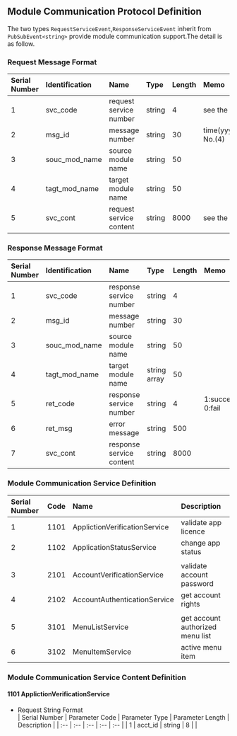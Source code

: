 ## Module Communication Protocol Definition  
The two types `RequestServiceEvent`,`ResponseServiceEvent` inherit from `PubSubEvent<string>` provide module communication support.The detail is as follow.

### Request Message Format  
| Serial Number | Identification | Name | Type | Length | Memo |
| :--           | :--            | :--  | :--  | :--    | :--  |
| 1 | svc_code      | request service number  | string | 4    | see the service difinition |
| 2 | msg_id        | message number          | string | 30   | time(yyyyMMddHHmmss)+random No.(4) |
| 3 | souc_mod_name | source module name      | string | 50   |      |
| 4 | tagt_mod_name | target module name      | string | 50   |      |
| 5 | svc_cont      | request service content | string | 8000 | see the service content difinition     |

### Response Message Format  
| Serial Number | Identification | Name | Type | Length | Memo |
| :--           | :--            | :--  | :--  | :--    | :--  |
| 1 | svc_code      | response service number  | string       | 4    |      |
| 2 | msg_id        | message number           | string       | 30   |      |
| 3 | souc_mod_name | source module name       | string       | 50   |      |
| 4 | tagt_mod_name | target module name       | string array | 50   |      |
| 5 | ret_code      | response service number  | string       | 4    | 1:success 0:fail |
| 6 | ret_msg       | error message            | string       | 500  |      |
| 7 | svc_cont      | response service content | string       | 8000 |      |
 
### Module Communication Service Definition
| Serial Number | Code | Name | Description |
| :--           | :--  | :--  | :--         |
| 1 | 1101 | ApplictionVerificationService  | validate app licence |
| 2 | 1102 | ApplicationStatusService       | change app status    |
|   |
| 3 | 2101 | AccountVerificationService   | validate account password  |
| 4 | 2102 | AccountAuthenticationService | get account rights         | 
|   |
| 5 | 3101 | MenuListService | get account authorized menu list | 
| 6 | 3102 | MenuItemService | active menu item                 | 

### Module Communication Service Content Definition
####  1101 ApplictionVerificationService
- Request String Format  
| Serial Number | Parameter Code | Parameter Type | Parameter Length | Description |
| :--           | :--            | :--            | :--              | :--         |
| 1 | acct_id  | string | 8  |   |